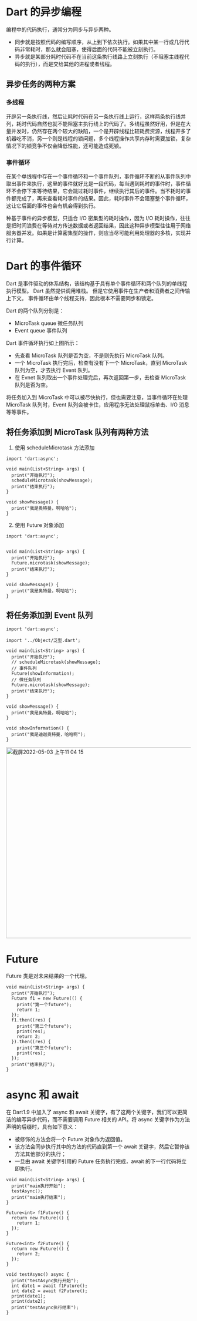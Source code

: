 # Dart 的异步编程

编程中的代码执行，通常分为同步与异步两种。

- 同步就是按照代码的编写顺序，从上到下依次执行。如果其中某一行或几行代码非常耗时，那么就会阻塞，使得后面的代码不能被立刻执行。
- 异步就是某部分耗时代码不在当前这条执行线路上立刻执行（不阻塞主线程代码的执行），而是交给其他的进程或者线程。

## 异步任务的两种方案

### 多线程

开辟另一条执行线，然后让耗时代码在另一条执行线上运行，这样两条执行线并列，耗时代码自然也就不能阻塞主执行线上的代码了。多线程虽然好用，但是在大量并发时，仍然存在两个较大的缺陷，一个是开辟线程比较耗费资源，线程开多了机器吃不消，另一个则是线程的锁问题，多个线程操作共享内存时需要加锁，复杂情况下的锁竞争不仅会降低性能，还可能造成死锁。

### 事件循环

在某个单线程中存在一个事件循环和一个事件队列，事件循环不断的从事件队列中取出事件来执行，这里的事件就好比是一段代码，每当遇到耗时的事件时，事件循环不会停下来等待结果，它会跳过耗时事件，继续执行其后的事件。当不耗时的事件都完成了，再来查看耗时事件的结果。因此，耗时事件不会阻塞整个事件循环，这让它后面的事件也会有机会得到执行。

种基于事件的异步模型，只适合 I/O 密集型的耗时操作，因为 I/O 耗时操作，往往是把时间浪费在等待对方传送数据或者返回结果，因此这种异步模型往往用于网络服务器并发。如果是计算密集型的操作，则应当尽可能利用处理器的多核，实现并行计算。

# Dart 的事件循环

Dart 是事件驱动的体系结构，该结构基于具有单个事件循环和两个队列的单线程执行模型。 Dart 虽然提供调用堆栈。 但是它使用事件在生产者和消费者之间传输上下文。 事件循环由单个线程支持，因此根本不需要同步和锁定。

Dart 的两个队列分别是：

- MicroTask queue 微任务队列
- Event queue 事件队列

Dart 事件循环执行如上图所示：

- 先查看 MicroTask 队列是否为空，不是则先执行 MicroTask 队列。
- 一个 MicroTask 执行完后，检查有没有下一个 MicroTask，直到 MicroTask 队列为空，才去执行 Event 队列。
- 在 Evnet 队列取出一个事件处理完后，再次返回第一步，去检查 MicroTask 队列是否为空。

将任务加入到 MicroTask 中可以被尽快执行，但也需要注意，当事件循环在处理 MicroTask 队列时，Event 队列会被卡住，应用程序无法处理鼠标单击、I/O 消息等等事件。

## 将任务添加到 MicroTask 队列有两种方法

1. 使用 scheduleMicrotask 方法添加

```
import 'dart:async';

void main(List<String> args) {
  print("开始执行");
  scheduleMicrotask(showMessage);
  print("结束执行");
}

void showMessage() {
  print("我是奥特曼，啊哈哈");
}
```

2. 使用 Future 对象添加

```
import 'dart:async';


void main(List<String> args) {
  print("开始执行");
  Future.microtask(showMessage);
  print("结束执行");
}

void showMessage() {
  print("我是奥特曼，啊哈哈");
}
```

## 将任务添加到 Event 队列

```
import 'dart:async';

import '../Object/泛型.dart';

void main(List<String> args) {
  print("开始执行");
  // scheduleMicrotask(showMessage);
  // 事件队列
  Future(showInformation);
  // 微任务队列
  Future.microtask(showMessage);
  print("结束执行");
}

void showMessage() {
  print("我是奥特曼，啊哈哈");
}

void showInformation() {
  print("我是迪迦奥特曼，哈哈啊");
}

```

<img width="520" alt="截屏2022-05-03 上午11 04 15" src="https://user-images.githubusercontent.com/36124772/166400105-ddf16e7e-0a77-44f3-b1bc-f87b3b81d480.png">

# Future

Future 类是对未来结果的一个代理。

```
void main(List<String> args) {
  print("开始执行");
  Future f1 = new Future(() {
    print("第一个future");
    return 1;
  });
  f1.then((res) {
    print("第二个future");
    print(res);
    return 2;
  }).then((res) {
    print("第三个future");
    print(res);
  });
  print("结束执行");
}
```

# async 和 await

在 Dart1.9 中加入了 async 和 await 关键字，有了这两个关键字，我们可以更简洁的编写异步代码，而不需要调用 Future 相关的 API。将 async 关键字作为方法声明的后缀时，具有如下意义：

- 被修饰的方法会将一个 Future 对象作为返回值。
- 该方法会同步执行其中的方法的代码直到第一个 await 关键字，然后它暂停该方法其他部分的执行；
- 一旦由 await 关键字引用的 Future 任务执行完成，await 的下一行代码将立即执行。

```
void main(List<String> args) {
  print("main执行开始");
  testAsync();
  print("main执行结束");
}

Future<int> f1Future() {
  return new Future(() {
    return 1;
  });
}

Future<int> f2Future() {
  return new Future(() {
    return 2;
  });
}

void testAsync() async {
  print("testAsync执行开始");
  int date1 = await f1Future();
  int date2 = await f2Future();
  print(date1);
  print(date2);
  print("testAsync执行结束");
}

```
